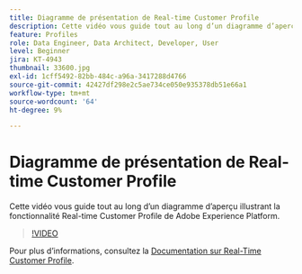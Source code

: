 ```yaml
---
title: Diagramme de présentation de Real-time Customer Profile
description: Cette vidéo vous guide tout au long d’un diagramme d’aperçu illustrant la fonctionnalité Real-time Customer Profile de Adobe Experience Platform.
feature: Profiles
role: Data Engineer, Data Architect, Developer, User
level: Beginner
jira: KT-4943
thumbnail: 33600.jpg
exl-id: 1cff5492-82bb-484c-a96a-3417288d4766
source-git-commit: 42427df298e2c5ae734ce050e935378db51e66a1
workflow-type: tm+mt
source-wordcount: '64'
ht-degree: 9%

---
```


# Diagramme de présentation de Real-time Customer Profile

Cette vidéo vous guide tout au long d’un diagramme d’aperçu illustrant la fonctionnalité Real-time Customer Profile de Adobe Experience Platform.

>[!VIDEO](https://video.tv.adobe.com/v/33600?quality=12&learn=on)

Pour plus d’informations, consultez la [Documentation sur Real-Time Customer Profile](https://experienceleague.adobe.com/docs/experience-platform/profile/home.html?lang=fr).


